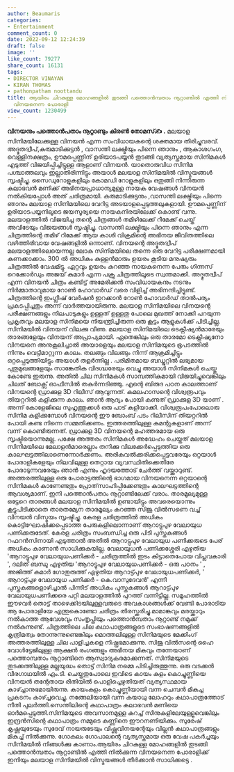 ```yaml
---
author: Beaumaris
categories:
- Entertainment
comment_count: 0
date: 2022-09-12 12:24:39
draft: false
image: ''
like_count: 79277
share_count: 16131
tags:
- DIRECTOR VINAYAN
- KIRAN THOMAS
- pathonpatham noottandu
title: ആയിരം ചിറകുള്ള മോഹങ്ങളിൽ തുടങ്ങി പത്തൊൻമ്പതാം നൂറ്റാണ്ടിൽ എത്തി നിൽക്കുന്ന
  വിനയനെന്ന പോരാളി
view_count: 1230499
---
```


**വിനയനും പത്തൊൻപതാം നൂറ്റാണ്ടും** **കിരൺ തോമസ്✍️ .** മലയാള സിനിമയിലേക്കുള്ള വിനയൻ എന്ന സംവിധായകന്റെ ശക്തമായ തിരിച്ചുവരവ്. അദ്ഭുതദ്വീപ്,കരുമാടിക്കുട്ടൻ , വാസന്തി ലക്ഷ്മിയും പിന്നെ ഞാനും , ആകാശഗംഗ, വെള്ളിനക്ഷത്രം, ഊമപ്പെണ്ണിന് ഉരിയാടപയ്യൻ തുടങ്ങി വ്യത്യസ്തമായ സിനിമകൾ എടുത്ത് വിജയിപ്പിച്ചിട്ടുള്ള ആളാണ് വിനയൻ. യാതൊരുവിധ സിനിമ പശ്ചാത്തലവും ഇല്ലാതിരിന്നിട്ടും അയാൾ മലയാള സിനിമയിൽ വിസ്മയങ്ങൾ സൃഷ്ടിച്ചു. സൈഡുറോളുകളിലും കോമഡി റോളുകളിലും ഒതുങ്ങി നിന്നിരുന്ന കലാഭവൻ മണിക്ക് അഭിനയപ്രാധാന്യമുള്ള നായക വേഷങ്ങൾ വിനയൻ നൽകിയപ്പോൾ അത് ചരിത്രമായി. കരുമാടിക്കുട്ടനും ,വാസന്തി ലക്ഷ്മിയും പിന്നെ ഞാനും മലയാള സിനിമയിലെ വേറിട്ട അടയാളപ്പെടുത്തലുകളായി. ഊമപ്പെണ്ണിന് ഉരിയാടപയ്യനിലൂടെ ജയസൂര്യയെ നായകനിരയിലേക്ക് കൊണ്ട് വന്നു. മലയാളത്തിൽ വിജയിച്ച തന്റെ ചിത്രങ്ങൾ തമിഴിലേക്ക് റീമേക്ക് ചെയ്ത് അവിടേയും വിജയങ്ങൾ സൃഷ്ടിച്ചു. വാസന്തി ലക്ഷ്മിയും പിന്നെ ഞാനും എന്ന ചിത്രത്തിന്റെ തമിഴ് റിമേക്ക് ആയ കാശി വിക്രമിന്റെ അഭിനയ ജീവിതത്തിലെ വഴിത്തിരിവായ വേഷങ്ങളിൽ ഒന്നാണ്. വിനയന്റെ അദ്ഭുതദ്വീപ് മലയാളത്തിലെയെന്നല്ല ലോക സിനിമയിലെ തന്നെ ഒരു വേറിട്ട പരീക്ഷണമായി കണക്കാക്കാം. 300 ൽ അധികം കുള്ളൻമാരും ഉയരം കൂടിയ മനുഷ്യരും ചിത്രത്തിൽ വേഷമിട്ടു. ഏറ്റവും ഉയരം കുറഞ്ഞ നായകനെന്ന പേരും ഗിന്നസ് റെക്കോർഡും അജയ് കുമാർ എന്ന പക്രു ചിത്രത്തിലൂടെ സ്വന്തമാക്കി. അദ്ഭുതദ്വീപ് എന്ന വിനയൻ ചിത്രം കണ്ടിട്ട് അമേരിക്കൻ സംവിധായകനും നടനും നിർമ്മാതാവുമായ റോൺ ഹോവാർഡ് വരെ വിളിച്ച് അഭിനന്ദിച്ചിട്ടുണ്ട്. ചിത്രത്തിന്റെ ഇംഗ്ലീഷ് വേർഷൻ ഇറക്കാൻ റോൺ ഹോവാർഡ് താൽപര്യം പ്രകടപ്പിച്ചതും അന്ന് വാർത്തയായിരുന്നു. മലയാള സിനിമയിലെ വിനയന്റെ പരീക്ഷണങ്ങളും നിലപാടുകളും ഉള്ളത് ഉള്ളതു പോലെ മുഖത്ത് നോക്കി പറയുന്ന പ്രകൃതവും മലയാള സിനിമയെ നിയന്ത്രിച്ചിരുന്ന ഒരു കൂട്ടം ആളുകൾക്ക് പിടിച്ചില്ല. സിനിമയിൽ വിനയന് വിലക്കു വീണു. മലയാള സിനിമയിലെ ടെക്നീഷ്യൻമാരേയും താരങ്ങളേയും വിനയന് അപ്രാപ്യമായി. ഏതെങ്കിലും ഒരു താരമോ ടെക്നീഷ്യനോ വിനയനെ അനുകൂലിച്ചാൽ അയാളെയും മലയാള സിനിമയുടെ ഭൂപടത്തിൽ നിന്നും വെട്ടിമാറ്റുന്ന കാലം. തലങ്ങും വിലങ്ങും നിന്ന് ആക്രമിച്ചിട്ടും ഒറ്റപ്പെടുത്തിയിട്ടും അയാൾ തളർന്നില്ല . പരിമിതമായ ബഡ്ജറ്റിൽ ലഭ്യമായ പുതുമുഖങ്ങളേയും സാങ്കേതിക വിദഗ്ദ്ധരേയും വെച്ചു അയാൾ സിനിമകൾ ചെയ്തു കോണ്ടേ ഇരുന്നു. അതിൽ ചില സിനിമകൾ സാമ്പത്തികമായി വിജയിച്ചുവെങ്കിലും ചിലത് ബോക്സ് ഓഫീസിൽ തകർന്നടിഞ്ഞു. എന്റെ ബിരുദ പഠന കാലത്താണ് വിനയന്റെ ഡ്രാക്കുള 3D റിലീസ് ആവുന്നത്. കമലഹാസന്റെ വിശ്വരൂപവും തിയറ്ററിൽ കളിക്കുന്ന കാലം. ഞാൻ ആദ്യം പോയി കണ്ടത് ഡ്രാക്കുള 3D യാണ് . അന്ന് കോളേജിലെ സുഹൃത്തുക്കൾ ഒരു പാട് കളിയാക്കി. വിശ്വരൂപംപോലൊരു സിനിമ കളിക്കുമ്പോൾ വിനയന്റെ ഈ ബോംബ് പടം റിലീസിന് തിയറ്ററിൽ പോയി കണ്ട നിന്നെ സമ്മതിക്കണം. ഇത്തരത്തിലുള്ള കമന്റുകളാണ് അന്ന് വന്ന് കൊണ്ടിരുന്നത്. ഡ്രാക്കുള 3D വിനയന്റെ മഹത്തരമായ ഒരു സൃഷ്ടിയൊന്നുമല്ല. പക്ഷേ അത്തരം സിനിമകൾ അദ്ധേഹം ചെയ്തത് മലയാള സിനിമയിലെ മേലാളൻമാരെല്ലാം തനിക്കു വിലക്കേർപ്പെടുത്തിയ ഒരു കാലഘട്ടത്തിലാണെന്നോർക്കണം. അരികുവൽക്കരിക്കപ്പെട്ടവരേയും ഒറ്റയാൾ പോരാളികളേയും നിലവിലുള്ള തെറ്റായ വ്യവസ്ഥിതിക്കെതിരേ പോരാടുന്നവരേയും ഞാൻ എന്നും ഹൃദയത്തോട് ചേർത്ത് വയ്ക്കാറുണ്ട്. അത്തരത്തിലുള്ള ഒരു പോരാട്ടത്തിന്റെ ഭാഗമായ വിനയനെന്ന ഒറ്റയാന്റെ സിനിമകൾ കാണേണ്ടതും പ്രോത്‌സാഹിപ്പിക്കേണ്ടതും കാലഘട്ടത്തിന്റെ ആവശ്യമാണ്. ഇനി പത്തൊൻപതാം നൂറ്റാണ്ടിലേക്ക് വരാം. താരമൂല്യമുള്ള ഒട്ടേറെ താരങ്ങൾ മലയാള സിനിമയിൽ ഉണ്ടായിട്ടും അവരെയൊന്നും കൂട്ടുപിടിക്കാതെ താരതമ്യേന താരമൂല്യം കുറഞ്ഞ സിജു വിൽസണെ വച്ച് വിനയൻ വിസ്മയം സൃഷ്ടിച്ചു. കേരള ചരിത്രത്തിൽ അധികം കൊട്ടിഘോഷിക്കപ്പെടാത്ത പേരുകളിലൊന്നാണ് ആറാട്ടുപുഴ വേലായുധ പണിക്കരുടേത്. കേരള ചരിത്രം സംബന്ധിച്ച ഒരു പിടി പുസ്തകങ്ങൾ റഫറൻസിനായി എടുത്താൽ അതിൽ ആറാട്ടുപുഴ വേലായുധ പണിക്കരുടെ പേര് അധികം കാണാൻ സാധിക്കുകയില്ല. വേലായുധൻ പണിക്കശ്ശേരി എഴുതിയ 'ആറാട്ടുപുഴ വേലായുധപണിക്കർ - ചരിത്രത്തിൽ ഇടം കിട്ടാതെപോയ വിപ്ലവകാരി ', ദലിത് ബന്ധു എഴുതിയ 'ആറാട്ടുപുഴ വേലായുധപണിക്കർ - ഒരു പഠനം ' , അജിത്ത് കുമാർ ഗോതുരുത്ത് എഴുതിയ ആറാട്ട്പുഴ വേലായുധപണിക്കർ, ' ആറാട്ട്പുഴ വേലായുധ പണിക്കർ - കെ.വാസുദേവൻ' എന്നീ പുസ്തകങ്ങളൊഴിച്ചാൽ പിന്നീട് അധികം പുസ്തകങ്ങൾ ആറാട്ട്പുഴ വേലായുധപണിക്കരെ പറ്റി മലയാളത്തിൽ പുറത്ത് വന്നിട്ടില്ല. സമൂഹത്തിൽ ഈഴവർ തൊട്ട് താഴെക്കിടയിലുള്ളവരുടെ അവകാശങ്ങൾക്ക് വേണ്ടി പോരാടിയ ആ പോരാളിയേ എന്തുകൊണ്ടോ ചരിത്രം തിരസ്ക്കരിച്ചു.മാമാങ്കവും മരയ്ക്കാറും നൽകാത്ത ആവേശവും സംതൃപ്തിയും പത്തൊൻമ്പതാം നൂറ്റാണ്ട് നമുക്ക് നൽകുന്നുണ്ട്. ചിത്രത്തിലെ ചില കഥാപാത്രങ്ങളുടെ സംഭാഷണങ്ങളിൽ കൃത്രിമത്വം തോന്നുന്നുണ്ടെങ്കിലും മൊത്തലിലുള്ള സിനിമയുടെ മേക്കിംഗ് അത്തരത്തിലുള്ള ചില പാളിച്ചകളെ നിഷ്പ്രഭമാക്കുന്നു. സിജു വിൽസന്റെ ഹൈ വോൾട്ടേജിലുള്ള ആക്ഷൻ രംഗങ്ങളും അഭിനയ മികവും തന്നേയാണ് പത്തൊമ്പതാം നൂറ്റാണ്ടിനെ ആസ്വാദ്യകരമാക്കുന്നത്. സിനിമയുടെ തുടക്കത്തിലുള്ള മല്ലയുദ്ധം തൊട്ട് സിനിമ നമ്മെ പിടിച്ചിരുത്തുന്നു. ഒരു വടക്കൻ വീരഗാഥയിൽ എം.ടി. ചെയ്തതുപോലെ ഇവിടെ കായം കുളം കൊച്ചുണ്ണിയെ വിനയൻ തന്റേതായ രീതിയിൽ പൊളിച്ചെഴുതിയത് വ്യത്യസ്ഥമായ കാഴ്ച്ചാനുഭമായിരുന്നു. കായംകുളം കൊച്ചുണ്ണിയായി വന്ന ചെമ്പൻ മികച്ച പ്രകടനം കാഴ്ച്ചവെച്ചു. നങ്ങേലിയായി വന്ന കയാധു ലോഹറും കഥാപാത്രത്തോട് നീതി പുലർത്തി.സെന്തിലിന്റെ കഥാപാത്രം കലാഭവൻ മണിയെ ഓർമപ്പെടുത്തി.സിനിമയുടെ അവസാനമുള്ള കുറച്ച് സീനുകളിലേയുള്ളൂവെങ്കിലും ഇന്ദ്രൻസിന്റെ കഥാപാത്രം നമ്മുടെ കണ്ണിനെ ഈറനണിയിക്കും. സുരേഷ് കൃഷ്ണയുടേയും സുദേവ് നായരുടേയും വിഷ്ണുവിനയന്റേയും വില്ലൻ കഥാപാത്രങ്ങളും മികച്ച് നിൽക്കുന്നു. ഗോകുലം ഗോപാലന്റെ വ്യത്യസ്തമായ ഒരു വേഷ പകർച്ചയും സിനിമയിൽ നിങ്ങൾക്കു കാണാം.ആയിരം ചിറകുള്ള മോഹങ്ങളിൽ തുടങ്ങി പത്തൊൻമ്പതാം നൂറ്റാണ്ടിൽ എത്തി നിൽക്കുന്ന വിനയനെന്ന പോരാളിക്ക് ഇനിയും മലയാള സിനിമയിൽ വിസ്മയങ്ങൾ തീർക്കാൻ സാധിക്കട്ടെ .